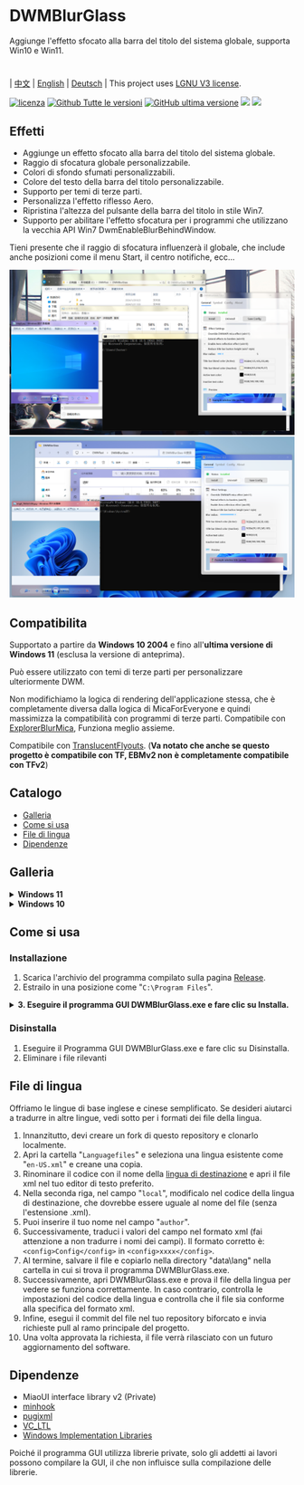 # DWMBlurGlass
Aggiunge l'effetto sfocato alla barra del titolo del sistema globale, supporta Win10 e Win11.

#
| [中文](/README_ZH.md) | [English](/README.md) | [Deutsch](/README_DE.md) | 
This project uses [LGNU V3 license](/COPYING.LESSER).

[![licenza](https://img.shields.io/github/license/Maplespe/DWMBlurGlass.svg)](https://www.gnu.org/licenses/lgpl-3.0.en.html)
[![Github Tutte le versioni](https://img.shields.io/github/downloads/Maplespe/DWMBlurGlass/total.svg)](https://github.com/Maplespe/DWMBlurGlass/releases)
[![GitHub ultima versione](https://img.shields.io/github/release/Maplespe/DWMBlurGlass.svg)](https://github.com/Maplespe/DWMBlurGlass/releases/latest)
<img src="https://img.shields.io/badge/language-c++-F34B7D.svg"/>
<img src="https://img.shields.io/github/last-commit/Maplespe/DWMBlurGlass.svg"/>  

## Effetti
* Aggiunge un effetto sfocato alla barra del titolo del sistema globale.
* Raggio di sfocatura globale personalizzabile.
* Colori di sfondo sfumati personalizzabili.
* Colore del testo della barra del titolo personalizzabile.
* Supporto per temi di terze parti.
* Personalizza l'effetto riflesso Aero.
* Ripristina l'altezza del pulsante della barra del titolo in stile Win7.
* Supporto per abilitare l'effetto sfocatura per i programmi che utilizzano la vecchia API Win7 DwmEnableBlurBehindWindow.

Tieni presente che il raggio di sfocatura influenzerà il globale, che include anche posizioni come il menu Start, il centro notifiche, ecc...

![image](/Screenshot/001911.png)
![image](/Screenshot/10307.png)

## Compatibilita
Supportato a partire da **Windows 10 2004** e fino all'**ultima versione di Windows 11** (esclusa la versione di anteprima).

Può essere utilizzato con temi di terze parti per personalizzare ulteriormente DWM.

Non modifichiamo la logica di rendering dell'applicazione stessa, che è completamente diversa dalla logica di MicaForEveryone e quindi massimizza la compatibilità con programmi di terze parti.
Compatibile con [ExplorerBlurMica](https://github.com/Maplespe/ExplorerBlurMica), Funziona meglio assieme.

Compatibile con [TranslucentFlyouts](https://github.com/ALTaleX531/TranslucentFlyouts). (**Va notato che anche se questo progetto è compatibile con TF, EBMv2 non è completamente compatibile con TFv2**)

## Catalogo
- [Galleria](#galleria)
- [Come si usa](#come-si-usa)
- [File di lingua](#file-di-lingua)
- [Dipendenze](#dipendenze)

## Galleria
<details><summary><b>Windows 11</b></summary>
  
![image](/Screenshot/10307.png)

> Abilita "Sostituisci effetto mica DWMAPI (win11)"

![image](/Screenshot/013521.png)
</details>

<details><summary><b>Windows 10</b></summary>

![image](/Screenshot/001911.png)

Utilizzo di temi di terze parti

> Abilita "Estendi effetti ai bordi (win10)"

> Abilita "Effetto riflessione aerodinamica (win10)"

> Abilita "Riduci l'altezza del pulsante della barra del titolo (stile Win7)"

![image](/Screenshot/025454.png)

</details>

## Come si usa

### Installazione
1. Scarica l'archivio del programma compilato sulla pagina [Release](https://github.com/Maplespe/DWMBlurGlass/releases).
2. Estrailo in una posizione come "`C:\Program Files`".
<details><summary><b>3. Eseguire il programma GUI DWMBlurGlass.exe e fare clic su Installa.</b></summary>

![image](/Screenshot/012746.png)

>Se viene visualizzato il messaggio "L'installazione è riuscita! Ma non hai ancora scaricato un file di simboli valido, scaricalo dalla pagina "Simboli" prima di poterlo utilizzare!" quindi devi fare clic sulla pagina Simboli e fare clic su Scarica prima di poterlo utilizzare.

>**Tieni presente che potresti ricevere notifiche simili in futuro, soprattutto dopo gli aggiornamenti di sistema.**

![image](/Screenshot/012924.png)

</details>

### Disinstalla
1. Eseguire il Programma GUI DWMBlurGlass.exe e fare clic su Disinstalla.
2. Eliminare i file rilevanti

## File di lingua
Offriamo le lingue di base inglese e cinese semplificato.
Se desideri aiutarci a tradurre in altre lingue, vedi sotto per i formati dei file della lingua.

1. Innanzitutto, devi creare un fork di questo repository e clonarlo localmente.
2. Apri la cartella "`Languagefiles`" e seleziona una lingua esistente come "`en-US.xml`" e creane una copia.
3. Rinominare il codice con il nome della [lingua di destinazione](https://learn.microsoft.com/en-us/windows/win32/intl/locale-names) e apri il file xml nel tuo editor di testo preferito.
4. Nella seconda riga, nel campo "`local`", modificalo nel codice della lingua di destinazione, che dovrebbe essere uguale al nome del file (senza l'estensione .xml).
5. Puoi inserire il tuo nome nel campo "`author`".
6. Successivamente, traduci i valori del campo nel formato xml (fai attenzione a non tradurre i nomi dei campi). Il formato corretto è: `<config>Config</config>` in `<config>xxxx</config>`.
7. Al termine, salvare il file e copiarlo nella directory "data\lang" nella cartella in cui si trova il programma DWMBlurGlass.exe.
8. Successivamente, apri DWMBlurGlass.exe e prova il file della lingua per vedere se funziona correttamente. In caso contrario, controlla le impostazioni del codice della lingua e controlla che il file sia conforme alla specifica del formato xml.
9. Infine, esegui il commit del file nel tuo repository biforcato e invia richieste pull al ramo principale del progetto.
10. Una volta approvata la richiesta, il file verrà rilasciato con un futuro aggiornamento del software.


## Dipendenze
* MiaoUI interface library v2 (Private)
* [minhook](https://github.com/m417z/minhook)
* [pugixml](https://github.com/zeux/pugixml)
* [VC_LTL](https://github.com/Chuyu-Team/VC-LTL5)
* [Windows Implementation Libraries](https://github.com/Microsoft/wil)

Poiché il programma GUI utilizza librerie private, solo gli addetti ai lavori possono compilare la GUI, il che non influisce sulla compilazione delle librerie.
